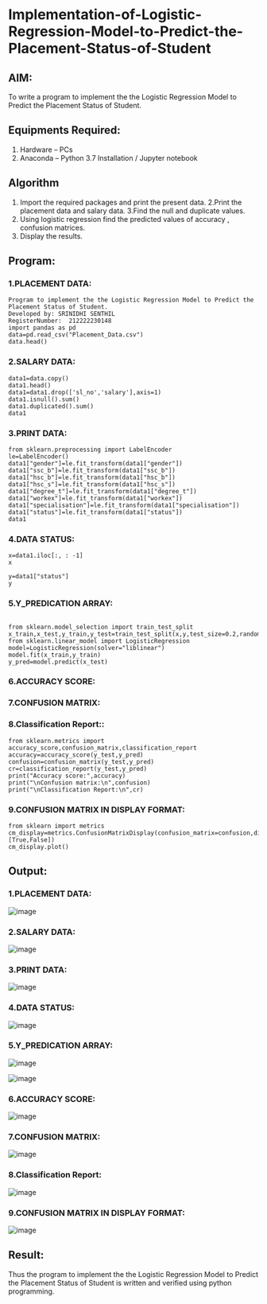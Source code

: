 # Implementation-of-Logistic-Regression-Model-to-Predict-the-Placement-Status-of-Student

## AIM:
To write a program to implement the the Logistic Regression Model to Predict the Placement Status of Student.

## Equipments Required:
1. Hardware – PCs
2. Anaconda – Python 3.7 Installation / Jupyter notebook

## Algorithm
1. Import the required packages and print the present data.
2.Print the placement data and salary data.
3.Find the null and duplicate values. 
4. Using logistic regression find the predicted values of accuracy , confusion matrices.
5. Display the results. 

## Program:
### 1.PLACEMENT DATA:
```
Program to implement the the Logistic Regression Model to Predict the Placement Status of Student.
Developed by: SRINIDHI SENTHIL
RegisterNumber:  212222230148
import pandas as pd
data=pd.read_csv("Placement_Data.csv")
data.head()
```
### 2.SALARY DATA:
```
data1=data.copy()
data1.head()
data1=data1.drop(['sl_no','salary'],axis=1)
data1.isnull().sum()
data1.duplicated().sum()
data1
```
### 3.PRINT DATA:
```
from sklearn.preprocessing import LabelEncoder
le=LabelEncoder()
data1["gender"]=le.fit_transform(data1["gender"])
data1["ssc_b"]=le.fit_transform(data1["ssc_b"])
data1["hsc_b"]=le.fit_transform(data1["hsc_b"])
data1["hsc_s"]=le.fit_transform(data1["hsc_s"])
data1["degree_t"]=le.fit_transform(data1["degree_t"])
data1["workex"]=le.fit_transform(data1["workex"])
data1["specialisation"]=le.fit_transform(data1["specialisation"])
data1["status"]=le.fit_transform(data1["status"])
data1
```
### 4.DATA STATUS:
```
x=data1.iloc[:, : -1]
x
```
```
y=data1["status"]
y
```
### 5.Y_PREDICATION ARRAY: 
```

from sklearn.model_selection import train_test_split
x_train,x_test,y_train,y_test=train_test_split(x,y,test_size=0.2,random_state=0)
from sklearn.linear_model import LogisticRegression
model=LogisticRegression(solver="liblinear")
model.fit(x_train,y_train)
y_pred=model.predict(x_test)
```
### 6.ACCURACY SCORE:
### 7.CONFUSION MATRIX:
### 8.Classification Report::
```
from sklearn.metrics import accuracy_score,confusion_matrix,classification_report
accuracy=accuracy_score(y_test,y_pred)
confusion=confusion_matrix(y_test,y_pred)
cr=classification_report(y_test,y_pred)
print("Accuracy score:",accuracy)
print("\nConfusion matrix:\n",confusion)
print("\nClassification Report:\n",cr)
```
### 9.CONFUSION MATRIX IN DISPLAY FORMAT:
```
from sklearn import metrics
cm_display=metrics.ConfusionMatrixDisplay(confusion_matrix=confusion,display_labels=[True,False])
cm_display.plot()
```

## Output:
### 1.PLACEMENT DATA:
![image](https://github.com/user-attachments/assets/169ee3ca-6813-4b0a-a91c-7e0f2fafcbb8)
### 2.SALARY DATA:
![image](https://github.com/user-attachments/assets/81e1b7b0-0b83-439c-9ea2-d562ebc9cde4)
### 3.PRINT DATA:
![image](https://github.com/user-attachments/assets/66d40b61-39b4-4bb7-834f-731f0e9448d5)
### 4.DATA STATUS:
![image](https://github.com/user-attachments/assets/49143666-a324-4e9b-abb3-4f882b5ff94f)
### 5.Y_PREDICATION ARRAY: 
![image](https://github.com/user-attachments/assets/f6430e63-93c4-4d6a-85fc-bd21e8680268)

![image](https://github.com/user-attachments/assets/db1c601e-2f05-456c-bfe1-49b175dc8148)
### 6.ACCURACY SCORE:
![image](https://github.com/user-attachments/assets/620b8639-3d08-49ba-b791-65d4f444e005)
### 7.CONFUSION MATRIX:
![image](https://github.com/user-attachments/assets/2fb0ee4d-4532-4050-907b-e929f0f46fdd)
### 8.Classification Report:
![image](https://github.com/user-attachments/assets/c98fd135-96d0-4364-800e-f7f39ce2b81b)
### 9.CONFUSION MATRIX IN DISPLAY FORMAT:
![image](https://github.com/user-attachments/assets/99d21304-5354-476e-983e-c954b8e84d36)

## Result:

Thus the program to implement the the Logistic Regression Model to Predict the Placement Status of Student is written and verified using python programming.
